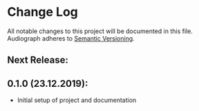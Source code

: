 # Change Log
All notable changes to this project will be documented in this file.
Audiograph adheres to [Semantic Versioning](http://semver.org/).

## Next Release:

## 0.1.0 (23.12.2019):
- Initial setup of project and documentation
